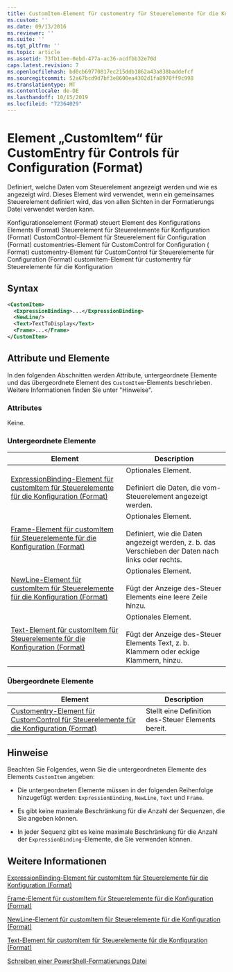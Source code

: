 ```yaml
---
title: CustomItem-Element für customentry für Steuerelemente für die Konfiguration (Format) | Microsoft-Dokumentation
ms.custom: ''
ms.date: 09/13/2016
ms.reviewer: ''
ms.suite: ''
ms.tgt_pltfrm: ''
ms.topic: article
ms.assetid: 73fb11ee-0ebd-477a-ac36-acdfbb32e70d
caps.latest.revision: 7
ms.openlocfilehash: bd0cb69770817ec215ddb1862a43a838baddefcf
ms.sourcegitcommit: 52a67bcd9d7bf3e8600ea4302d1fa8970ff9c998
ms.translationtype: MT
ms.contentlocale: de-DE
ms.lasthandoff: 10/15/2019
ms.locfileid: "72364029"
---
```

# <a name="customitem-element-for-customentry-for-controls-for-configuration-format"></a>Element „CustomItem“ für CustomEntry für Controls für Configuration (Format)

Definiert, welche Daten vom Steuerelement angezeigt werden und wie es angezeigt wird. Dieses Element wird verwendet, wenn ein gemeinsames Steuerelement definiert wird, das von allen Sichten in der Formatierungs Datei verwendet werden kann.

Konfigurationselement (Format) steuert Element des Konfigurations Elements (Format) Steuerelement für Steuerelemente für Konfiguration (Format) CustomControl-Element für Steuerelement für Configuration (Format) customentries-Element für CustomControl for Configuration ( Format) customentry-Element für CustomControl für Steuerelemente für Configuration (Format) customItem-Element für customentry für Steuerelemente für die Konfiguration

## <a name="syntax"></a>Syntax

```xml
<CustomItem>
  <ExpressionBinding>...</ExpressionBinding>
  <NewLine/>
  <Text>TextToDisplay</Text>
  <Frame>...</Frame>
</CustomItem>
```

## <a name="attributes-and-elements"></a>Attribute und Elemente

In den folgenden Abschnitten werden Attribute, untergeordnete Elemente und das übergeordnete Element des `CustomItem`-Elements beschrieben. Weitere Informationen finden Sie unter "Hinweise".

### <a name="attributes"></a>Attributes

Keine.

### <a name="child-elements"></a>Untergeordnete Elemente

|Element|Description|
|-------------|-----------------|
|[ExpressionBinding-Element für customItem für Steuerelemente für die Konfiguration (Format)](./expressionbinding-element-for-customitem-for-controls-for-configuration-format.md)|Optionales Element.<br /><br /> Definiert die Daten, die vom-Steuerelement angezeigt werden.|
|[Frame-Element für customItem für Steuerelemente für die Konfiguration (Format)](./frame-element-for-customitem-for-controls-for-configuration-format.md)|Optionales Element.<br /><br /> Definiert, wie die Daten angezeigt werden, z. b. das Verschieben der Daten nach links oder rechts.|
|[NewLine-Element für customItem für Steuerelemente für die Konfiguration (Format)](./newline-element-for-customitem-for-controls-for-configuration-format.md)|Optionales Element.<br /><br /> Fügt der Anzeige des-Steuer Elements eine leere Zeile hinzu.|
|[Text-Element für customItem für Steuerelemente für die Konfiguration (Format)](./text-element-for-customitem-for-controls-for-configuration-format.md)|Optionales Element.<br /><br /> Fügt der Anzeige des-Steuer Elements Text, z. b. Klammern oder eckige Klammern, hinzu.|

### <a name="parent-elements"></a>Übergeordnete Elemente

|Element|Description|
|-------------|-----------------|
|[Customentry-Element für CustomControl für Steuerelemente für die Konfiguration (Format)](./customentry-element-for-customcontrol-for-controls-for-configuration-format.md)|Stellt eine Definition des-Steuer Elements bereit.|

## <a name="remarks"></a>Hinweise

Beachten Sie Folgendes, wenn Sie die untergeordneten Elemente des Elements `CustomItem` angeben:

- Die untergeordneten Elemente müssen in der folgenden Reihenfolge hinzugefügt werden: `ExpressionBinding`, `NewLine`, `Text` und `Frame`.

- Es gibt keine maximale Beschränkung für die Anzahl der Sequenzen, die Sie angeben können.

- In jeder Sequenz gibt es keine maximale Beschränkung für die Anzahl der `ExpressionBinding`-Elemente, die Sie verwenden können.

## <a name="see-also"></a>Weitere Informationen

[ExpressionBinding-Element für customItem für Steuerelemente für die Konfiguration (Format)](./expressionbinding-element-for-customitem-for-controls-for-configuration-format.md)

[Frame-Element für customItem für Steuerelemente für die Konfiguration (Format)](./frame-element-for-customitem-for-controls-for-configuration-format.md)

[NewLine-Element für customItem für Steuerelemente für die Konfiguration (Format)](./newline-element-for-customitem-for-controls-for-configuration-format.md)

[Text-Element für customItem für Steuerelemente für die Konfiguration (Format)](./text-element-for-customitem-for-controls-for-configuration-format.md)

[Schreiben einer PowerShell-Formatierungs Datei](./writing-a-powershell-formatting-file.md)
